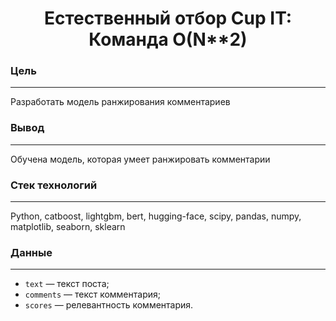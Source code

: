 <h1 align="center"> Естественный отбор Cup IT: Команда O(N**2)</h1>


### Цель 

---

Разработать модель ранжирования комментариев

### Вывод

---

Обучена модель, которая умеет ранжировать комментарии

### Стек технологий

---

Python, catboost, lightgbm, bert, hugging-face, scipy, pandas, numpy, matplotlib, seaborn, sklearn



### Данные

---

* `text` — текст поста;
* `comments` — текст комментария;  
* `scores` — релевантность комментария.
